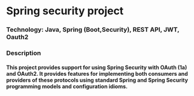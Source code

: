 # Spring security project

### Technology: Java, Spring (Boot,Security), REST API, JWT, Oauth2

### Description 

#### This project provides support for using Spring Security with OAuth (1a) and OAuth2. It provides features for implementing both consumers and providers of these protocols using standard Spring and Spring Security programming models and configuration idioms.
